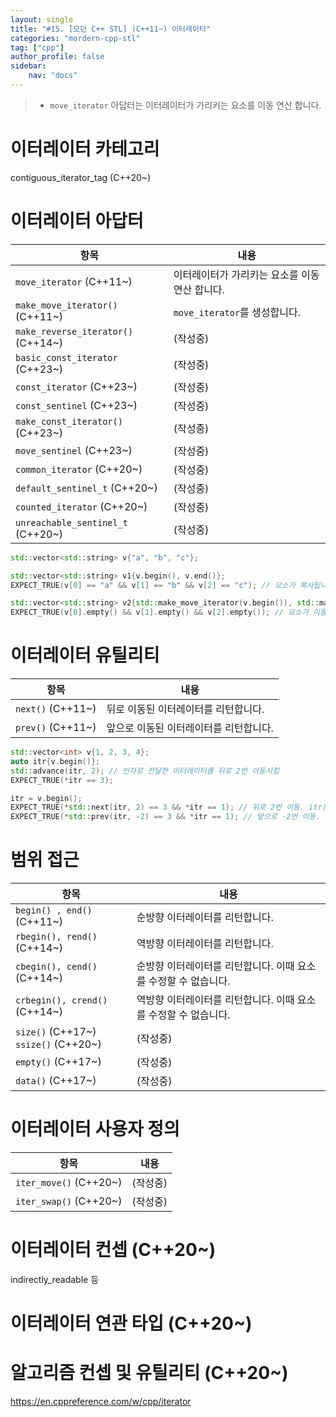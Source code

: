 ```yaml
---
layout: single
title: "#15. [모던 C++ STL] (C++11~) 이터레이터"
categories: "mordern-cpp-stl"
tag: ["cpp"]
author_profile: false
sidebar: 
    nav: "docs"
---
```


> * `move_iterator` 아답터는 이터레이터가 가리키는 요소를 이동 연산 합니다.

# 이터레이터 카테고리

contiguous_iterator_tag (C++20~)

# 이터레이터 아답터

|항목|내용|
|--|--|
|`move_iterator` (C++11~)|이터레이터가 가리키는 요소를 이동 연산 합니다.|
|`make_move_iterator()` (C++11~)|`move_iterator`를 생성합니다.|
|`make_reverse_iterator()` (C++14~)|(작성중)|
|`basic_const_iterator` (C++23~)|(작성중)|
|`const_iterator` (C++23~)|(작성중)|
|`const_sentinel` (C++23~)|(작성중)|
|`make_const_iterator()` (C++23~)|(작성중)|
|`move_sentinel` (C++23~)|(작성중)|
|`common_iterator` (C++20~)|(작성중)|
|`default_sentinel_t` (C++20~)|(작성중)|
|`counted_iterator` (C++20~)|(작성중)|
|`unreachable_sentinel_t` (C++20~)|(작성중)|

```cpp
std::vector<std::string> v{"a", "b", "c"};

std::vector<std::string> v1{v.begin(), v.end()};
EXPECT_TRUE(v[0] == "a" && v[1] == "b" && v[2] == "c"); // 요소가 복사됩니다.

std::vector<std::string> v2{std::make_move_iterator(v.begin()), std::make_move_iterator(v.end())};
EXPECT_TRUE(v[0].empty() && v[1].empty() && v[2].empty()); // 요소가 이동되어 비었습니다.
```
  
# 이터레이터 유틸리티

|항목|내용|
|--|--|
|`next()` (C++11~)|뒤로 이동된 이터레이터를 리턴합니다.|
|`prev()` (C++11~)|앞으로 이동된 이터레이터를 리턴합니다.|

```cpp
std::vector<int> v{1, 2, 3, 4};
auto itr{v.begin()};
std::advance(itr, 2); // 인자로 전달한 이터레이터를 뒤로 2번 이동시킴
EXPECT_TRUE(*itr == 3);

itr = v.begin();
EXPECT_TRUE(*std::next(itr, 2) == 3 && *itr == 1); // 뒤로 2번 이동. itr은 수정되지 않음
EXPECT_TRUE(*std::prev(itr, -2) == 3 && *itr == 1); // 앞으로 -2번 이동. itr은 수정되지 않음
```

# 범위 접근

|항목|내용|
|--|--|
|`begin() , end()` (C++11~)|순방향 이터레이터를 리턴합니다.|
|`rbegin(), rend()` (C++14~)|역방향 이터레이터를 리턴합니다.|
|`cbegin(), cend()` (C++14~)|순방향 이터레이터를 리턴합니다. 이때 요소를 수정할 수 없습니다.|
|`crbegin(), crend()` (C++14~)|역방향 이터레이터를 리턴합니다. 이때 요소를 수정할 수 없습니다.|
|`size()` (C++17~)<br/>`ssize()` (C++20~)|(작성중)|
|`empty()` (C++17~)|(작성중)|
|`data()` (C++17~)|(작성중)|

# 이터레이터 사용자 정의

|항목|내용|
|--|--|
|`iter_move()` (C++20~)|(작성중)|
|`iter_swap()` (C++20~)|(작성중)|


# 이터레이터 컨셉 (C++20~)

indirectly_readable 등

# 이터레이터 연관 타입 (C++20~)

# 알고리즘 컨셉 및 유틸리티 (C++20~)

https://en.cppreference.com/w/cpp/iterator